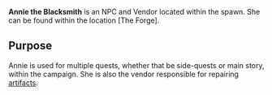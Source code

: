 **Annie the Blacksmith** is an NPC and Vendor located within the spawn. She can be found within the location [The Forge].

## Purpose
Annie is used for multiple quests, whether that be side-quests or main story, within the campaign. She is also the vendor responsible for repairing [artifacts](../items/star_shards.md).